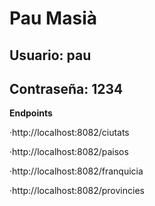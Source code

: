 # Pau Masià

## Usuario:     pau
## Contraseña:  1234  

**Endpoints**

·http://localhost:8082/ciutats

·http://localhost:8082/paisos

·http://localhost:8082/franquicia

·http://localhost:8082/provincies
